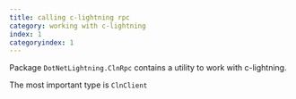 ```yaml
---
title: calling c-lightning rpc
category: working with c-lightning
index: 1
categoryindex: 1
---
```


Package `DotNetLightning.ClnRpc` contains a utility to work with c-lightning.

The most important type is `ClnClient`
